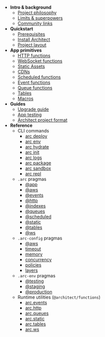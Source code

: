 - <b id=intro>Intro & background</b>
  - [Project philosophy](/intro/philosophy)
  - [Limits &amp; superpowers](/intro/limits)
  <!-- - [Playground](/intro/playground) -->
  - [Community links](/intro/community)
- <b id=quickstart>Quickstart</b>
  - [Prerequisites](/quickstart)
  - [Install Architect](/quickstart/install)
  - [Project layout](/quickstart/layout)
- <b id=primitives>App primitives</b>
  - [HTTP functions](/primitives/http)
  - [WebSocket functions](/primitives/ws)
  - [Static Assets](/primitives/static)
  - [CDNs](/primitives/cdn)
  - [Scheduled functions](/primitives/scheduled)
  - [Event functions](/primitives/events)
  - [Queue functions](/primitives/queues)
  - [Tables](/primitives/tables)
  - [Macros](/primitives/macros)
- <b id=guides>Guides</b>
  - [Upgrade guide](/guides/upgrade)
  - [App testing](/guides/testing)
  - [Architect project format](/guides/project-manifest)
- <b id=ref>Reference</b>
  - CLI commands
    - [arc deploy](/reference/cli/deploy)
    - [arc env](/reference/cli/env)
    - [arc hydrate](/reference/cli/hydrate)
    - [arc init](/reference/cli/init)
    - [arc logs](/reference/cli/logs)
    - [arc package](/reference/cli/package)
    - [arc sandbox](/reference/cli/sandbox)
    - [arc repl](/reference/cli/repl)
  - `.arc` pragmas
    - [@app](/reference/arc/app)
    - [@aws](/reference/arc/aws)
    - [@events](/reference/arc/events)
    - [@http](/reference/arc/http)
    - [@indexes](/reference/arc/indexes)
    - [@queues](/reference/arc/queues)
    - [@scheduled](/reference/arc/scheduled)
    - [@static](/reference/arc/static)
    - [@tables](/reference/arc/tables)
    - [@ws](/reference/arc/ws)
  - `.arc-config` pragmas
    - [@aws](/reference/arc-config/aws)
    - [timeout](/reference/arc-config/timeout)
    - [memory](/reference/arc-config/memory)
    - [concurrency](/reference/arc-config/concurrency)
    - [policies](/reference/arc-config/policies)
    - [layers](/reference/arc-config/layers)
  - `.arc-env` pragmas
    - [@testing](/reference/arc-env/testing)
    - [@staging](/reference/arc-env/staging)
    - [@production](/reference/arc-env/production)
  - Runtime utilities (`@architect/functions`)
    - [arc.events](/reference/functions/events)
    - [arc.http](/reference/functions/http)
    - [arc.queues](/reference/functions/queues)
    - [arc.static](/reference/functions/static)
    - [arc.tables](/reference/functions/tables)
    - [arc.ws](/reference/functions/ws)
